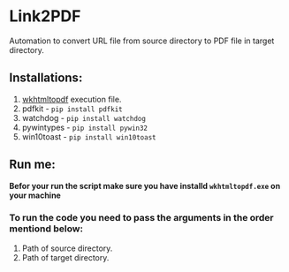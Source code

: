# Link2PDF
Automation to convert URL file from source directory to PDF file in target directory.

## Installations:
1. [wkhtmltopdf](https://wkhtmltopdf.org/downloads.html) execution file.
2. pdfkit - `pip install pdfkit`
3. watchdog - `pip install watchdog`
4. pywintypes - `pip install pywin32`
5. win10toast - `pip install win10toast`

## Run me:
**Befor your run the script make sure you have installd `wkhtmltopdf.exe` on your machine**

### To run the code you need to pass the arguments in the order mentiond below:
1. Path of source directory.
2. Path of target directory.
